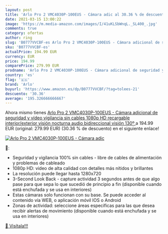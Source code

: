 ```yaml
---
layout: post
title: 'Arlo Pro 2 VMC4030P-100EUS - Cámara adic al 30.36 % de descuento'
date: 2021-03-15 13:00:22
image: 'https://m.media-amazon.com/images/I/41uKLSbWnqL._SL400_.jpg'
comments: true
category: ofertas
author: ring
slug: 'B0777VVCBF-es Arlo Pro 2 VMC4030P-100EUS - Cámara adicional de seguridad...'
sku: 'B0777VVCBF-es'
actualPrice: 194.99 EUR
currency: EUR
price: 194.99
comparePrice: 279.99 EUR
prodname: 'Arlo Pro 2 VMC4030P-100EUS - Cámara adicional de seguridad y vídeo vigilancia sin cables 1080p HD  recargable  interior/exterior  visión nocturna  audio bidireccional  visión 130º '
country: 'es'
flag: '🇪🇸'
brand: 'Arlo'
buyurl: 'https://www.amazon.es/dp/B0777VVCBF/?tag=tolees-21'
descuento: '30.36'
average: '195.326666666667'
---
```


Ahora mismo tienes [Arlo Pro 2 VMC4030P-100EUS - Cámara adicional de seguridad y vídeo vigilancia sin cables 1080p HD  recargable  interior/exterior  visión nocturna  audio bidireccional  visión 130º ](https://www.amazon.es/dp/B0777VVCBF/?tag=tolees-21) a 194.99 EUR (original: 279.99 EUR) (30.36 %  de descuento) en el siguiente enlace!

[![Arlo Pro 2 VMC4030P-100EUS - Cámara adic](https://m.media-amazon.com/images/I/41uKLSbWnqL._SL400_.jpg)](https://www.amazon.es/dp/B0777VVCBF/?tag=tolees-21)

🔎:

- Seguridad y vigilancia 100% sin cables - libre de cables de alimentación y problemas de cableado
- 1080p HD: video de alta calidad con detalles más nítidos y brillantes
- La resolución puede llegar hasta 1280x720
- 3-Second Look Back - capture actividad 3 segundos antes de que algo pase para que sepa lo que sucedió de principio a fin (disponible cuando está enchufada y se usa en interiores)
- Estas cámaras solo funcionan con su base. Se puede acceder al contenido vía WEB, o aplicación móvil IOS o Android
- Zonas de actividad: seleccione áreas específicas para las que desea recibir alertas de movimiento (disponible cuando está enchufada y se usa en interiores)

[🛒 Visítala!!!](https://www.amazon.es/dp/B0777VVCBF/?tag=tolees-21)
